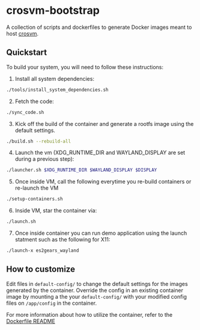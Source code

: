 # crosvm-bootstrap

A collection of scripts and dockerfiles to generate Docker images meant to host
[crosvm](https://chromium.googlesource.com/chromiumos/platform/crosvm/).

## Quickstart
To build your system, you will need to follow these instructions:

1. Install all system dependencies:
```bash
./tools/install_system_dependencies.sh
```
2. Fetch the code:
```bash
./sync_code.sh
```
3. Kick off the build of the container and generate
a rootfs image using the default settings. 
```bash
./build.sh --rebuild-all
```
4. Launch the vm (XDG_RUNTIME_DIR and WAYLAND_DISPLAY are set during a previous step):
```bash
./launcher.sh $XDG_RUNTIME_DIR $WAYLAND_DISPLAY $DISPLAY
```
5. Once inside VM, call the following everytime you re-build containers or re-launch the VM
```bash
./setup-containers.sh 
```
6. Inside VM, star the container via: 
```bash
./launch.sh
```
7. Once inside container you can run demo application using the launch statment such as
the following for X11:
```bash
./launch-x es2gears_wayland
```

## How to customize
Edit files in `default-config/` to change the default settings for the images 
generated by the container. Override the config in an existing container image 
by mounting a the your `default-config/` with your modified config files on
`/app/config` in the container.

For more information about how to utilize the container, refer to the
[Dockerfile README](dockerfiles/README.md)
